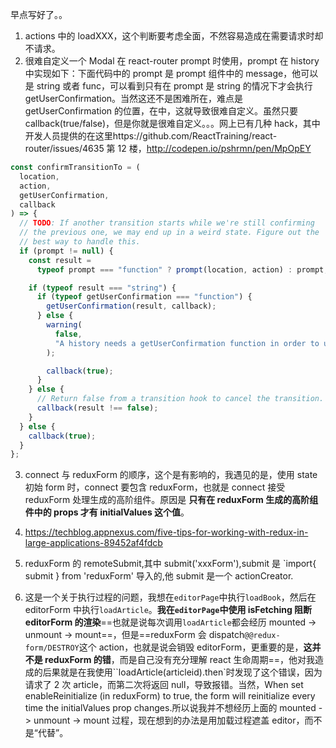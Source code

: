 早点写好了。。

1.  actions 中的 loadXXX，这个判断要考虑全面，不然容易造成在需要请求时却不请求。
2.  很难自定义一个 Modal 在 react-router prompt 时使用，prompt 在 history 中实现如下：下面代码中的 prompt 是 prompt 组件中的 message，他可以是 string 或者 func，可以看到只有在 prompt 是 string 的情况下才会执行 getUserConfirmation。当然这还不是困难所在，难点是 getUserConfirmation 的位置，在<Router />中，这就导致很难自定义。虽然只要 callback(true/false)，但是你就是很难自定义。。。网上已有几种 hack，其中开发人员提供的在这里https://github.com/ReactTraining/react-router/issues/4635
    第 12 楼，http://codepen.io/pshrmn/pen/MpOpEY

```js
const confirmTransitionTo = (
  location,
  action,
  getUserConfirmation,
  callback
) => {
  // TODO: If another transition starts while we're still confirming
  // the previous one, we may end up in a weird state. Figure out the
  // best way to handle this.
  if (prompt != null) {
    const result =
      typeof prompt === "function" ? prompt(location, action) : prompt;

    if (typeof result === "string") {
      if (typeof getUserConfirmation === "function") {
        getUserConfirmation(result, callback);
      } else {
        warning(
          false,
          "A history needs a getUserConfirmation function in order to use a prompt message"
        );

        callback(true);
      }
    } else {
      // Return false from a transition hook to cancel the transition.
      callback(result !== false);
    }
  } else {
    callback(true);
  }
};
```

3.  connect 与 reduxForm 的顺序，这个是有影响的，我遇见的是，使用 state 初始 form 时，connect 要包含 reduxForm，也就是 connect 接受 reduxForm 处理生成的高阶组件。原因是 **只有在 reduxForm 生成的高阶组件中的 props 才有 initialValues 这个值**。

4.  https://techblog.appnexus.com/five-tips-for-working-with-redux-in-large-applications-89452af4fdcb
5.  reduxForm 的 remoteSubmit,其中 submit('xxxForm'),submit 是 `import{ submit } from 'reduxForm' 导入的,他 submit 是一个 actionCreator.
6.  这是一个关于执行过程的问题，我想在`editorPage`中执行`loadBook`，然后在 editorForm 中执行`loadArticle`。**我在`editorPage`中使用 isFetching 阻断 editorForm 的渲染**==也就是说每次调用`loadArticle`都会经历 mounted -> unmount -> mount==，但是==reduxForm 会 dispatch`@@redux-form/DESTROY`这个 action，也就是说会销毁 editorForm，更重要的是，**这并不是 reduxForm 的错**，而是自己没有充分理解 react 生命周期==，他对我造成的后果就是在我使用``loadArticle(articleid).then`时发现了这个错误，因为请求了 2 次 article，而第二次将返回 null，导致报错。当然，When set enableReinitialize (in reduxForm) to true, the form will reinitialize every time the initialValues prop changes.所以说我并不想经历上面的 mounted -> unmount -> mount 过程，现在想到的办法是用加载过程遮盖 editor，而不是“代替”。
